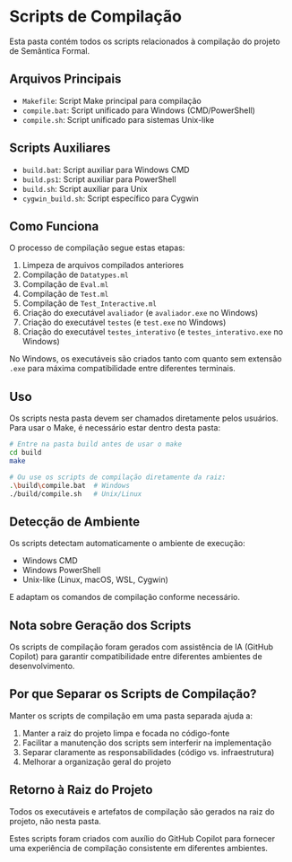 # Scripts de Compilação

Esta pasta contém todos os scripts relacionados à compilação do projeto de Semântica Formal.

## Arquivos Principais

- `Makefile`: Script Make principal para compilação
- `compile.bat`: Script unificado para Windows (CMD/PowerShell)
- `compile.sh`: Script unificado para sistemas Unix-like

## Scripts Auxiliares

- `build.bat`: Script auxiliar para Windows CMD
- `build.ps1`: Script auxiliar para PowerShell
- `build.sh`: Script auxiliar para Unix
- `cygwin_build.sh`: Script específico para Cygwin

## Como Funciona

O processo de compilação segue estas etapas:

1. Limpeza de arquivos compilados anteriores
2. Compilação de `Datatypes.ml`
3. Compilação de `Eval.ml`
4. Compilação de `Test.ml`
5. Compilação de `Test_Interactive.ml`
6. Criação do executável `avaliador` (e `avaliador.exe` no Windows)
7. Criação do executável `testes` (e `test.exe` no Windows)
8. Criação do executável `testes_interativo` (e `testes_interativo.exe` no Windows)

No Windows, os executáveis são criados tanto com quanto sem extensão `.exe` 
para máxima compatibilidade entre diferentes terminais.

## Uso

Os scripts nesta pasta devem ser chamados diretamente pelos usuários.
Para usar o Make, é necessário estar dentro desta pasta:

```bash
# Entre na pasta build antes de usar o make
cd build
make

# Ou use os scripts de compilação diretamente da raiz:
.\build\compile.bat  # Windows
./build/compile.sh   # Unix/Linux
```

## Detecção de Ambiente

Os scripts detectam automaticamente o ambiente de execução:
- Windows CMD
- Windows PowerShell
- Unix-like (Linux, macOS, WSL, Cygwin)

E adaptam os comandos de compilação conforme necessário.

## Nota sobre Geração dos Scripts

Os scripts de compilação foram gerados com assistência de IA (GitHub Copilot) 
para garantir compatibilidade entre diferentes ambientes de desenvolvimento.

## Por que Separar os Scripts de Compilação?

Manter os scripts de compilação em uma pasta separada ajuda a:

1. Manter a raiz do projeto limpa e focada no código-fonte
2. Facilitar a manutenção dos scripts sem interferir na implementação
3. Separar claramente as responsabilidades (código vs. infraestrutura)
4. Melhorar a organização geral do projeto

## Retorno à Raiz do Projeto

Todos os executáveis e artefatos de compilação são gerados na raiz do projeto,
não nesta pasta.

Estes scripts foram criados com auxílio do GitHub Copilot para fornecer
uma experiência de compilação consistente em diferentes ambientes.
